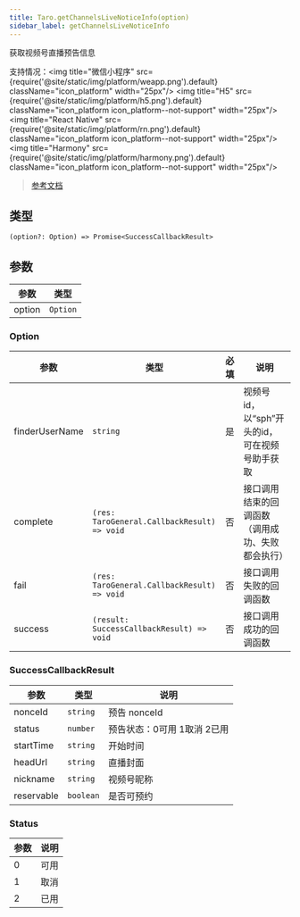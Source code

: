 ```yaml
---
title: Taro.getChannelsLiveNoticeInfo(option)
sidebar_label: getChannelsLiveNoticeInfo
---
```


获取视频号直播预告信息

支持情况：<img title="微信小程序" src={require('@site/static/img/platform/weapp.png').default} className="icon_platform" width="25px"/> <img title="H5" src={require('@site/static/img/platform/h5.png').default} className="icon_platform icon_platform--not-support" width="25px"/> <img title="React Native" src={require('@site/static/img/platform/rn.png').default} className="icon_platform icon_platform--not-support" width="25px"/> <img title="Harmony" src={require('@site/static/img/platform/harmony.png').default} className="icon_platform icon_platform--not-support" width="25px"/>

> [参考文档](https://developers.weixin.qq.com/miniprogram/dev/api/open-api/channels/wx.getChannelsLiveNoticeInfo.html)

## 类型

```tsx
(option?: Option) => Promise<SuccessCallbackResult>
```

## 参数

| 参数 | 类型 |
| --- | --- |
| option | `Option` |

### Option

| 参数 | 类型 | 必填 | 说明 |
| --- | --- | :---: | --- |
| finderUserName | `string` | 是 | 视频号 id，以“sph”开头的id，可在视频号助手获取 |
| complete | `(res: TaroGeneral.CallbackResult) => void` | 否 | 接口调用结束的回调函数（调用成功、失败都会执行） |
| fail | `(res: TaroGeneral.CallbackResult) => void` | 否 | 接口调用失败的回调函数 |
| success | `(result: SuccessCallbackResult) => void` | 否 | 接口调用成功的回调函数 |

### SuccessCallbackResult

| 参数 | 类型 | 说明 |
| --- | --- | --- |
| nonceId | `string` | 预告 nonceId |
| status | `number` | 预告状态：0可用 1取消 2已用 |
| startTime | `string` | 开始时间 |
| headUrl | `string` | 直播封面 |
| nickname | `string` | 视频号昵称 |
| reservable | `boolean` | 是否可预约 |

### Status

| 参数 | 说明 |
| --- | --- |
| 0 | 可用 |
| 1 | 取消 |
| 2 | 已用 |
